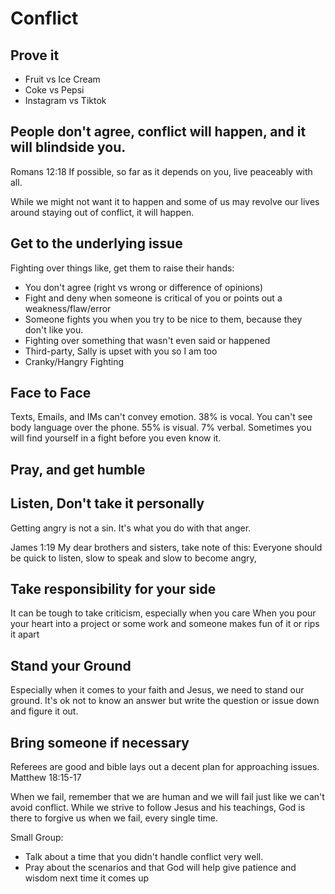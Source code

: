 # Conflict 

## Prove it
- Fruit vs Ice Cream
- Coke vs Pepsi
- Instagram vs Tiktok

## People don't agree, conflict will happen, and it will blindside you.
Romans 12:18
If possible, so far as it depends on you, live peaceably with all.

While we might not want it to happen and some of us may revolve our lives
around staying out of conflict, it will happen.

## Get to the underlying issue
Fighting over things like, get them to raise their hands:
- You don't agree (right vs wrong or difference of opinions)
- Fight and deny when someone is critical of you or points out a weakness/flaw/error
- Someone fights you when you try to be nice to them, because they don't like you.
- Fighting over something that wasn't even said or happened
- Third-party, Sally is upset with you so I am too
- Cranky/Hangry Fighting

## Face to Face
Texts, Emails, and IMs can't convey emotion. 38% is vocal.
You can't see body language over the phone. 55% is visual.
7% verbal.
Sometimes you will find yourself in a fight before you even know it.

## Pray, and get humble

## Listen, Don't take it personally 
Getting angry is not a sin. It's what you do with that anger.

James 1:19
My dear brothers and sisters, take note of this: Everyone should be quick to listen, slow to speak and slow to become angry,

## Take responsibility for your side
It can be tough to take criticism, especially when you care
When you pour your heart into a project or some work and someone makes fun of it or rips it apart


## Stand your Ground
Especially when it comes to your faith and Jesus, we need to stand our ground.
It's ok not to know an answer but write the question or issue down and figure it out.

## Bring someone if necessary
Referees are good and bible lays out a decent plan for approaching issues.
Matthew 18:15-17

When we fail, remember that we are human and we will fail just like we can't avoid conflict.
While we strive to follow Jesus and his teachings, God is there to forgive us when we fail, every single time.

 Small Group:
 - Talk about a time that you didn't handle conflict very well.
 - Pray about the scenarios and that God will help give patience and wisdom next time
    it comes up